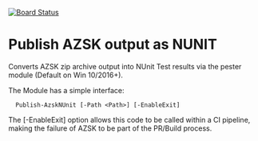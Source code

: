 [![Board Status](https://almmechanics.visualstudio.com/76672c97-594f-4ebd-8422-baf477008983/f653f92c-c5bd-4c3a-b053-9eac745571d7/_apis/work/boardbadge/da8b9534-0039-4793-b402-a3da02414273)](https://almmechanics.visualstudio.com/76672c97-594f-4ebd-8422-baf477008983/_boards/board/t/f653f92c-c5bd-4c3a-b053-9eac745571d7/Microsoft.RequirementCategory)
# Publish AZSK output as NUNIT

Converts AZSK zip archive output into NUnit Test results via the pester module (Default on Win 10/2016+).

The Module has a simple interface:

      Publish-AzskNUnit [-Path <Path>] [-EnableExit] 

The [-EnableExit] option allows this code to be called within a CI pipeline, making the failure of AZSK to be part of the PR/Build process.